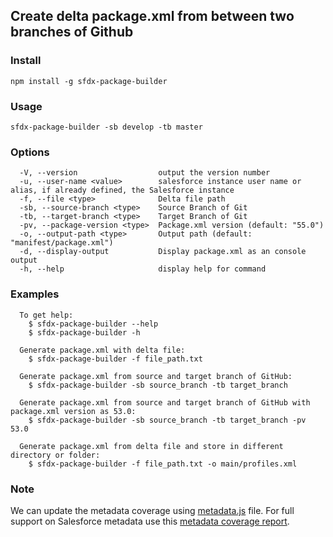 ## Create delta package.xml from between two branches of Github

### Install
```
npm install -g sfdx-package-builder
```
### Usage
```
sfdx-package-builder -sb develop -tb master
```

### Options
```
  -V, --version                  output the version number
  -u, --user-name <value>        salesforce instance user name or alias, if already defined, the Salesforce instance
  -f, --file <type>              Delta file path
  -sb, --source-branch <type>    Source Branch of Git
  -tb, --target-branch <type>    Target Branch of Git
  -pv, --package-version <type>  Package.xml version (default: "55.0")
  -o, --output-path <type>       Output path (default: "manifest/package.xml")
  -d, --display-output           Display package.xml as an console output
  -h, --help                     display help for command
```

### Examples
```
  To get help:
    $ sfdx-package-builder --help
    $ sfdx-package-builder -h

  Generate package.xml with delta file:
    $ sfdx-package-builder -f file_path.txt

  Generate package.xml from source and target branch of GitHub:
    $ sfdx-package-builder -sb source_branch -tb target_branch
  
  Generate package.xml from source and target branch of GitHub with package.xml version as 53.0:
    $ sfdx-package-builder -sb source_branch -tb target_branch -pv 53.0

  Generate package.xml from delta file and store in different directory or folder:
    $ sfdx-package-builder -f file_path.txt -o main/profiles.xml
```

### Note
We can update the metadata coverage using [metadata.js](src/metadata.js) file. For full support on Salesforce metadata use this [metadata coverage report](https://developer.salesforce.com/docs/metadata-coverage).